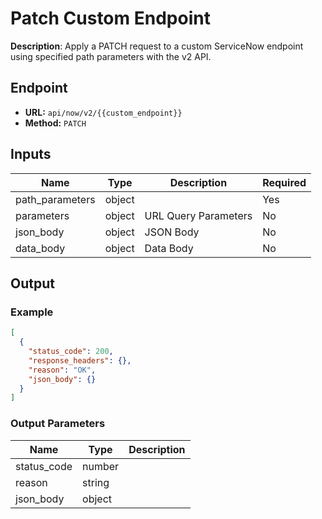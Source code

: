 # Patch Custom Endpoint

**Description**: Apply a PATCH request to a custom ServiceNow endpoint using specified path parameters with the v2 API.

## Endpoint

- **URL:** `api/now/v2/{{custom_endpoint}}`
- **Method:** `PATCH`
## Inputs

| Name | Type | Description | Required |
|------|------|-------------|----------|
| path_parameters | object |  | Yes |
| parameters | object | URL Query Parameters | No |
| json_body | object | JSON Body | No |
| data_body | object | Data Body | No |
## Output

### Example

```json
[
  {
    "status_code": 200,
    "response_headers": {},
    "reason": "OK",
    "json_body": {}
  }
]
```
### Output Parameters

| Name | Type | Description |
|------|------|-------------|
| status_code | number |  |
| reason | string |  |
| json_body | object |  |